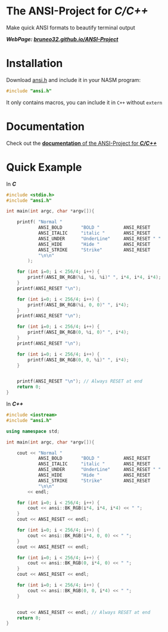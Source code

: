 # The ANSI-Project for *C/C++*
Make quick ANSI formats to beautify terminal output

***WebPage: [bruneo32.github.io/ANSI-Project](https://bruneo32.github.io/ANSI-Project)***


# Installation
Download [ansi.h](https://github.com/bruneo32/ANSI-Project/blob/main/C/ansi.h) and include it in your NASM program:
```c
#include "ansi.h"
```
It only contains macros, you can include it in `C++` without `extern`

# Documentation
Check out the [**documentation** of the ANSI-Project for ***C/C++***](https://bruneo32.github.io/ANSI-Project/doc/c/index.html)

# Quick Example
In ***C***
```c
#include <stdio.h>
#include "ansi.h"

int main(int argc, char *argv[]){

	printf(	"Normal "
			ANSI_BOLD		"BOLD "			ANSI_RESET
			ANSI_ITALIC		"italic "		ANSI_RESET
			ANSI_UNDER		"UnderLine"		ANSI_RESET " "
			ANSI_HIDE		"Hide "			ANSI_RESET
			ANSI_STRIKE		"Strike"		ANSI_RESET
			"\n\n"
		);

	for (int i=0; i < 256/4; i++) {
		printf(ANSI_BK_RGB(%i, %i, %i)" ", i*4, i*4, i*4);
	}
	printf(ANSI_RESET "\n");

	for (int i=0; i < 256/4; i++) {
		printf(ANSI_BK_RGB(%i, 0, 0)" ", i*4);
	}
	printf(ANSI_RESET "\n");

	for (int i=0; i < 256/4; i++) {
		printf(ANSI_BK_RGB(0, %i, 0)" ", i*4);
	}
	printf(ANSI_RESET "\n");

	for (int i=0; i < 256/4; i++) {
		printf(ANSI_BK_RGB(0, 0, %i)" ", i*4);
	}


	printf(ANSI_RESET "\n"); // Always RESET at end
	return 0;
}

```


In ***C++***
```cpp
#include <iostream>
#include "ansi.h"

using namespace std;

int main(int argc, char *argv[]){

	cout <<	"Normal "
			ANSI_BOLD		"BOLD "			ANSI_RESET
			ANSI_ITALIC		"italic "		ANSI_RESET
			ANSI_UNDER		"UnderLine"		ANSI_RESET " "
			ANSI_HIDE		"Hide "			ANSI_RESET
			ANSI_STRIKE		"Strike"		ANSI_RESET
			"\n\n"
		<< endl;

	for (int i=0; i < 256/4; i++) {
		cout << ansi::BK_RGB(i*4, i*4, i*4) << " ";
	}
	cout << ANSI_RESET << endl;

	for (int i=0; i < 256/4; i++) {
		cout << ansi::BK_RGB(i*4, 0, 0) << " ";
	}
	cout << ANSI_RESET << endl;

	for (int i=0; i < 256/4; i++) {
		cout << ansi::BK_RGB(0, i*4, 0) << " ";
	}
	cout << ANSI_RESET << endl;

	for (int i=0; i < 256/4; i++) {
		cout << ansi::BK_RGB(0, 0, i*4) << " ";
	}


	cout << ANSI_RESET << endl; // Always RESET at end
	return 0;
}
```

